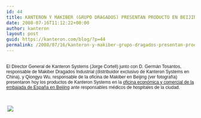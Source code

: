 ```yaml
---
id: 44
title: KANTERON Y MAKIBER (GRUPO DRAGADOS) PRESENTAN PRODUCTO EN BEIJING
date: 2008-07-16T11:12:22+00:00
author: kanteron
layout: post
guid: https://kanteron.com/blog/?p=44
permalink: /2008/07/16/kanteron-y-makiber-grupo-dragados-presentan-producto-en-beijing/
---
```

<p style="font: normal normal normal 12px/normal Helvetica;margin: 0px">
  &nbsp;
</p>

<p style="font: normal normal normal 12px/normal Helvetica;margin: 0px">
  El Director General de Kanteron Systems (Jorge Cortell) junto con D. Germán Tosantos, responsable de Makiber Dragados Industrial (distribuidor exclusivo de Kanteron Systems en China), y Qiongyu Wu, responsable de la oficina de Makiber en Beijing (ver fotografía) presentaron hoy los productos de Kanteron Systems en la <a href="https://www.oficinascomerciales.es/icex/cda/controller/pageOfecomes/0,5310,5280449_5296002_5299137_4081185_CN_0_66,00.html">oficina económica y comercial de la embajada de España en Beijing</a> ante responsables médicos de hospitales de la ciudad.
</p>

<p style="font: normal normal normal 12px/normal Helvetica;margin: 0px">
  &nbsp;
</p>

<p style="font: normal normal normal 12px/normal Helvetica;margin: 0px">
  &nbsp;
</p>

<p style="font: normal normal normal 12px/normal Helvetica;margin: 0px">
  &nbsp;
</p>

<p style="font: normal normal normal 12px/normal Helvetica;margin: 0px">
   <span style="font-family: Times, 'Times New Roman', Times, serif;font-size: medium" class="Apple-style-span"><img src="https://farm4.static.flickr.com/3285/2679378521_d8a91a107e_m.jpg" /></span>
</p>